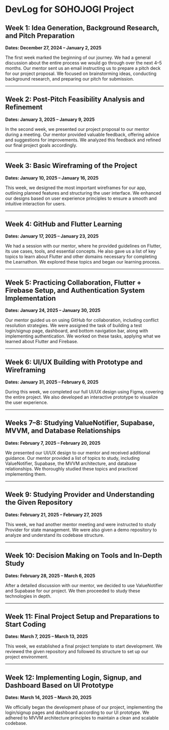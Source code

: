 # DevLog for SOHOJOGI Project

## Week 1: Idea Generation, Background Research, and Pitch Preparation  
**Dates: December 27, 2024 – January 2, 2025**  

The first week marked the beginning of our journey. We had a general discussion about the entire process we would go through over the next 4–5 months. Our mentor sent us an email instructing us to prepare a pitch deck for our project proposal. We focused on brainstorming ideas, conducting background research, and preparing our pitch for submission.

---

## Week 2: Post-Pitch Feasibility Analysis and Refinement  
**Dates: January 3, 2025 – January 9, 2025**  

In the second week, we presented our project proposal to our mentor during a meeting. Our mentor provided valuable feedback, offering advice and suggestions for improvements. We analyzed this feedback and refined our final project goals accordingly.

---

## Week 3: Basic Wireframing of the Project  
**Dates: January 10, 2025 – January 16, 2025**  

This week, we designed the most important wireframes for our app, outlining planned features and structuring the user interface. We enhanced our designs based on user experience principles to ensure a smooth and intuitive interaction for users.

---

## Week 4: GitHub and Flutter Learning  
**Dates: January 17, 2025 – January 23, 2025**  

We had a session with our mentor, where he provided guidelines on Flutter, its use cases, tools, and essential concepts. He also gave us a list of key topics to learn about Flutter and other domains necessary for completing the Learnathon. We explored these topics and began our learning process.

---

## Week 5: Practicing Collaboration, Flutter + Firebase Setup, and Authentication System Implementation  
**Dates: January 24, 2025 – January 30, 2025**  

Our mentor guided us on using GitHub for collaboration, including conflict resolution strategies. We were assigned the task of building a test login/signup page, dashboard, and bottom navigation bar, along with implementing authentication. We worked on these tasks, applying what we learned about Flutter and Firebase.

---

## Week 6: UI/UX Building with Prototype and Wireframing  
**Dates: January 31, 2025 – February 6, 2025**  

During this week, we completed our full UI/UX design using Figma, covering the entire project. We also developed an interactive prototype to visualize the user experience.

---

## Weeks 7–8: Studying ValueNotifier, Supabase, MVVM, and Database Relationships  
**Dates: February 7, 2025 – February 20, 2025**  

We presented our UI/UX design to our mentor and received additional guidance. Our mentor provided a list of topics to study, including ValueNotifier, Supabase, the MVVM architecture, and database relationships. We thoroughly studied these topics and practiced implementing them.

---

## Week 9: Studying Provider and Understanding the Given Repository  
**Dates: February 21, 2025 – February 27, 2025**  

This week, we had another mentor meeting and were instructed to study Provider for state management. We were also given a demo repository to analyze and understand its codebase structure.

---

## Week 10: Decision Making on Tools and In-Depth Study  
**Dates: February 28, 2025 – March 6, 2025**  

After a detailed discussion with our mentor, we decided to use ValueNotifier and Supabase for our project. We then proceeded to study these technologies in depth.

---

## Week 11: Final Project Setup and Preparations to Start Coding  
**Dates: March 7, 2025 – March 13, 2025**  

This week, we established a final project template to start development. We reviewed the given repository and followed its structure to set up our project environment.

---

## Week 12: Implementing Login, Signup, and Dashboard Based on UI Prototype  
**Dates: March 14, 2025 – March 20, 2025**  

We officially began the development phase of our project, implementing the login/signup pages and dashboard according to our UI prototype. We adhered to MVVM architecture principles to maintain a clean and scalable codebase.
